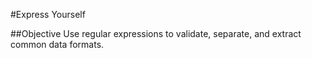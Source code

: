 #Express Yourself

##Objective
Use regular expressions to validate, separate, and extract common data formats.
